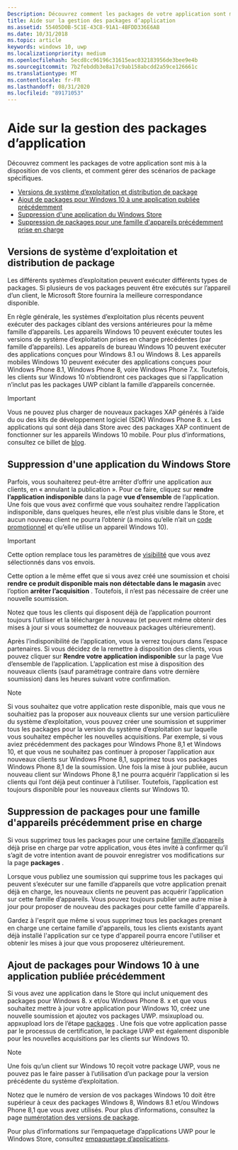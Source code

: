 ```yaml
---
Description: Découvrez comment les packages de votre application sont mis à la disposition de vos clients, et comment gérer des scénarios de package spécifiques.
title: Aide sur la gestion des packages d’application
ms.assetid: 55405D0B-5C1E-43C8-91A1-4BFDD336E6AB
ms.date: 10/31/2018
ms.topic: article
keywords: windows 10, uwp
ms.localizationpriority: medium
ms.openlocfilehash: 5ecd8cc96196c31615eac032183956de3bee9e4b
ms.sourcegitcommit: 7b2febddb3e8a17c9ab158abcdd2a59ce126661c
ms.translationtype: MT
ms.contentlocale: fr-FR
ms.lasthandoff: 08/31/2020
ms.locfileid: "89171053"
---
```

# <a name="guidance-for-app-package-management"></a>Aide sur la gestion des packages d’application

Découvrez comment les packages de votre application sont mis à la disposition de vos clients, et comment gérer des scénarios de package spécifiques.

-   [Versions de système d’exploitation et distribution de package](#os-versions-and-package-distribution)
-   [Ajout de packages pour Windows 10 à une application publiée précédemment](#adding-packages-for-windows-10-to-a-previously-published-app)
-   [Suppression d'une application du Windows Store](#removing-an-app-from-the-store)
-   [Suppression de packages pour une famille d'appareils précédemment prise en charge](#removing-packages-for-a-previously-supported-device-family)


## <a name="os-versions-and-package-distribution"></a>Versions de système d’exploitation et distribution de package

Les différents systèmes d’exploitation peuvent exécuter différents types de packages. Si plusieurs de vos packages peuvent être exécutés sur l’appareil d’un client, le Microsoft Store fournira la meilleure correspondance disponible.

En règle générale, les systèmes d’exploitation plus récents peuvent exécuter des packages ciblant des versions antérieures pour la même famille d’appareils. Les appareils Windows 10 peuvent exécuter toutes les versions de système d’exploitation prises en charge précédentes (par famille d’appareils). Les appareils de bureau Windows 10 peuvent exécuter des applications conçues pour Windows 8.1 ou Windows 8. Les appareils mobiles Windows 10 peuvent exécuter des applications conçues pour Windows Phone 8.1, Windows Phone 8, voire Windows Phone 7.x. Toutefois, les clients sur Windows 10 n’obtiendront ces packages que si l’application n’inclut pas les packages UWP ciblant la famille d’appareils concernée.

> [!IMPORTANT]
> Vous ne pouvez plus charger de nouveaux packages XAP générés à l’aide du ou des kits de développement logiciel (SDK) Windows Phone 8. x. Les applications qui sont déjà dans Store avec des packages XAP continuent de fonctionner sur les appareils Windows 10 mobile. Pour plus d’informations, consultez ce billet de [blog](https://blogs.windows.com/windowsdeveloper/2018/08/20/important-dates-regarding-apps-with-windows-phone-8-x-and-earlier-and-windows-8-8-1-packages-submitted-to-microsoft-store).


## <a name="removing-an-app-from-the-store"></a>Suppression d'une application du Windows Store

Parfois, vous souhaiterez peut-être arrêter d’offrir une application aux clients, en « annulant la publication ». Pour ce faire, cliquez sur **rendre l’application indisponible** dans la page **vue d’ensemble** de l’application. Une fois que vous avez confirmé que vous souhaitez rendre l’application indisponible, dans quelques heures, elle n’est plus visible dans le Store, et aucun nouveau client ne pourra l’obtenir (à moins qu’elle n’ait un [code promotionnel](generate-promotional-codes.md) et qu’elle utilise un appareil Windows 10).

> [!IMPORTANT]
> Cette option remplace tous les paramètres de [visibilité](choose-visibility-options.md#discoverability) que vous avez sélectionnés dans vos envois. 

Cette option a le même effet que si vous avez créé une soumission et choisi **rendre ce produit disponible mais non détectable dans le magasin** avec l’option **arrêter l’acquisition** . Toutefois, il n’est pas nécessaire de créer une nouvelle soumission.

Notez que tous les clients qui disposent déjà de l’application pourront toujours l’utiliser et la télécharger à nouveau (et peuvent même obtenir des mises à jour si vous soumettez de nouveaux packages ultérieurement).

Après l’indisponibilité de l’application, vous la verrez toujours dans l’espace partenaires. Si vous décidez de la remettre à disposition des clients, vous pouvez cliquer sur **Rendre votre application indisponible** sur la page Vue d’ensemble de l’application. L’application est mise à disposition des nouveaux clients (sauf paramétrage contraire dans votre dernière soumission) dans les heures suivant votre confirmation.

> [!NOTE]
> Si vous souhaitez que votre application reste disponible, mais que vous ne souhaitiez pas la proposer aux nouveaux clients sur une version particulière du système d’exploitation, vous pouvez créer une soumission et supprimer tous les packages pour la version du système d’exploitation sur laquelle vous souhaitez empêcher les nouvelles acquisitions. Par exemple, si vous aviez précédemment des packages pour Windows Phone 8,1 et Windows 10, et que vous ne souhaitez pas continuer à proposer l’application aux nouveaux clients sur Windows Phone 8,1, supprimez tous vos packages Windows Phone 8,1 de la soumission. Une fois la mise à jour publiée, aucun nouveau client sur Windows Phone 8,1 ne pourra acquérir l’application si les clients qui l’ont déjà peut continuer à l’utiliser. Toutefois, l’application est toujours disponible pour les nouveaux clients sur Windows 10.


## <a name="removing-packages-for-a-previously-supported-device-family"></a>Suppression de packages pour une famille d'appareils précédemment prise en charge

Si vous supprimez tous les packages pour une certaine [famille d’appareils](/uwp/extension-sdks/device-families-overview) déjà prise en charge par votre application, vous êtes invité à confirmer qu’il s’agit de votre intention avant de pouvoir enregistrer vos modifications sur la page **packages** .

Lorsque vous publiez une soumission qui supprime tous les packages qui peuvent s’exécuter sur une famille d’appareils que votre application prenait déjà en charge, les nouveaux clients ne peuvent pas acquérir l’application sur cette famille d’appareils. Vous pouvez toujours publier une autre mise à jour pour proposer de nouveau des packages pour cette famille d'appareils.

Gardez à l'esprit que même si vous supprimez tous les packages prenant en charge une certaine famille d'appareils, tous les clients existants ayant déjà installé l'application sur ce type d'appareil pourra encore l'utiliser et obtenir les mises à jour que vous proposerez ultérieurement.


<a name="adding-packages-for-windows-10-to-a-previously-published-app"></a>

## <a name="adding-packages-for-windows10-to-a-previously-published-app"></a>Ajout de packages pour Windows 10 à une application publiée précédemment

Si vous avez une application dans le Store qui inclut uniquement des packages pour Windows 8. x et/ou Windows Phone 8. x et que vous souhaitez mettre à jour votre application pour Windows 10, créez une nouvelle soumission et ajoutez vos packages UWP. msixupload ou. appxupload lors de l’étape [packages](upload-app-packages.md) . Une fois que votre application passe par le processus de certification, le package UWP est également disponible pour les nouvelles acquisitions par les clients sur Windows 10.

> [!NOTE]
> Une fois qu’un client sur Windows 10 reçoit votre package UWP, vous ne pouvez pas le faire passer à l’utilisation d’un package pour la version précédente du système d’exploitation. 

Notez que le numéro de version de vos packages Windows 10 doit être supérieur à ceux des packages Windows 8, Windows 8.1 et/ou Windows Phone 8,1 que vous avez utilisés. Pour plus d’informations, consultez la page [numérotation des versions de package](package-version-numbering.md).

Pour plus d’informations sur l’empaquetage d’applications UWP pour le Windows Store, consultez [empaquetage d’applications](../packaging/index.md).